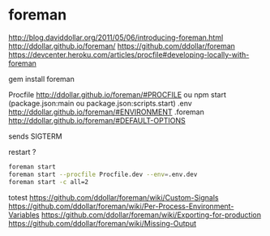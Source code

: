 
foreman
=======
http://blog.daviddollar.org/2011/05/06/introducing-foreman.html
http://ddollar.github.io/foreman/
https://github.com/ddollar/foreman
https://devcenter.heroku.com/articles/procfile#developing-locally-with-foreman

gem install foreman

Procfile       http://ddollar.github.io/foreman/#PROCFILE
   ou npm start (package.json:main ou package.json:scripts.start)
.env           http://ddollar.github.io/foreman/#ENVIRONMENT
.foreman       http://ddollar.github.io/foreman/#DEFAULT-OPTIONS

sends SIGTERM

restart ?

```bash
foreman start
foreman start --procfile Procfile.dev --env=.env.dev
foreman start -c all=2
```

totest
https://github.com/ddollar/foreman/wiki/Custom-Signals
https://github.com/ddollar/foreman/wiki/Per-Process-Environment-Variables
https://github.com/ddollar/foreman/wiki/Exporting-for-production
https://github.com/ddollar/foreman/wiki/Missing-Output
